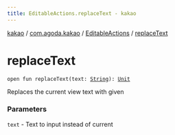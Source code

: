 ```yaml
---
title: EditableActions.replaceText - kakao
---
```


[kakao](../../index.html) / [com.agoda.kakao](../index.html) / [EditableActions](index.html) / [replaceText](.)

# replaceText

`open fun replaceText(text: `[`String`](https://kotlinlang.org/api/latest/jvm/stdlib/kotlin/-string/index.html)`): `[`Unit`](https://kotlinlang.org/api/latest/jvm/stdlib/kotlin/-unit/index.html)

Replaces the current view text with given

### Parameters

`text` - Text to input instead of current
